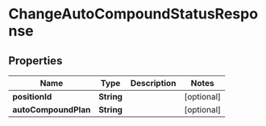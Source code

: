 

# ChangeAutoCompoundStatusResponse


## Properties

| Name | Type | Description | Notes |
|------------ | ------------- | ------------- | -------------|
|**positionId** | **String** |  |  [optional] |
|**autoCompoundPlan** | **String** |  |  [optional] |



